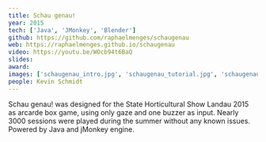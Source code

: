 ```yaml
---
title: Schau genau!
year: 2015
tech: ['Java', 'JMonkey', 'Blender']
github: https://github.com/raphaelmenges/schaugenau
web: https://raphaelmenges.github.io/schaugenau
video: https://youtu.be/WOcb94t6BaQ
slides:
award:
images: ['schaugenau_intro.jpg', 'schaugenau_tutorial.jpg', 'schaugenau_butterfly.jpg', 'schaugenau_gameplay.jpg', 'schaugenau_highscore.jpg', 'schaugenau_box.jpg']
people: Kevin Schmidt
---
```

Schau genau! was designed for the State Horticultural Show Landau 2015 as arcarde box game, using only gaze and one buzzer as input. Nearly 3000 sessions were played during the summer without any known issues. Powered by Java and jMonkey engine.